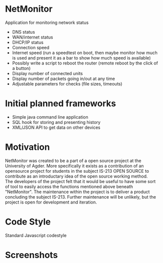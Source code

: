 # NetMonitor
Application for monitoring network status

- DNS status
- WAN/internet status
- DHCP/IP status
- Connection speed
- Internet speed (run a speedtest on boot, then maybe       monitor how much is used and present it as a
bar to show how much speed is available)
- Possibly write a script to reboot the router (remote reboot by the click of a button)
- Display number of connected units
- Display number of packets going in/out at any time
- Adjustable parameters for checks (file sizes, timeouts)

# Initial planned frameworks
- Simple java command line application
- SQL hook for storing and presenting history
- XML/JSON API to get data on other devices

# Motivation
NetMonitor was created to be a part of a open source project at the University of Agder. 
More specifically it exists as a contribution of an opensource project for students in the subject IS-213 OPEN SOURCE
to contribute as an introductary idea of the open source working method.  
The developers of the project felt that it would be useful to have some sort of tool to easily access the functions mentioned above beneath "NetMonitor".
The maintenance within the project is to deliver a product concluding the subject IS-213. 
Further maintenance will be unlikely, but the project is open for development and iteration.

# Code Style
Standard Javascript codestyle

# Screenshots



